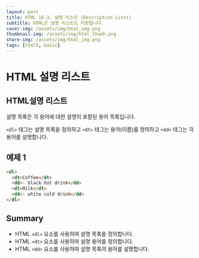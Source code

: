```yaml
---
layout: post
title: HTML 16-3. 설명 리스트 (Description Lists)
subtitle: HTML은 설명 리스트도 지원합니다.
cover-img: /assets/img/html_img.png
thumbnail-img: /assets/img/html_thumb.png
share-img: /assets/img/html_img.png
tags: [html5, basic]
---
```


# HTML 설명 리스트

## HTML설명 리스트

설명 목록은 각 용어에 대한 설명이 포함된 용어 목록입니다.

```<dl>``` 태그는 설명 목록을 정의하고 ```<dt>``` 태그는 용어(이름)를 정의하고 ```<dd>``` 태그는 각 용어를 설명합니다.

## 예제 1

```html
<dl>
  <dt>Coffee</dt>
  <dd>- black hot drink</dd>
  <dt>Milk</dt>
  <dd>- white cold drink</dd>
</dl>
```

## Summary

+ HTML ```<dl>``` 요소를 사용하여 설명 목록을 정의합니다.
+ HTML ```<dt>``` 요소를 사용하여 설명 용어를 정의합니다.
+ HTML ```<dd>``` 요소를 사용하여 설명 목록의 용어를 설명합니다.
